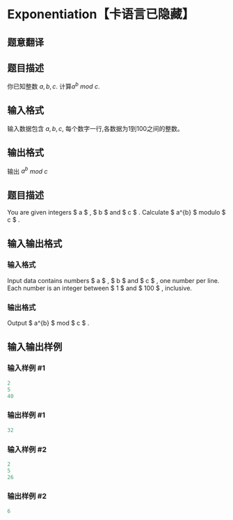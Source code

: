 # Exponentiation【卡语言已隐藏】

## 题意翻译

## 题目描述

你已知整数 $a, b, c$. 计算$a^b$ $mod$ $c$.

## 输入格式

输入数据包含 $a, b, c,$ 每个数字一行,各数据为1到100之间的整数。

## 输出格式

输出 $a^b$ $mod$ $c$

## 题目描述

You are given integers $ a $ , $ b $ and $ c $ . Calculate $ a^{b} $ modulo $ c $ .

## 输入输出格式

### 输入格式

Input data contains numbers $ a $ , $ b $ and $ c $ , one number per line. Each number is an integer between $ 1 $ and $ 100 $ , inclusive.

### 输出格式

Output $ a^{b} $ mod $ c $ .

## 输入输出样例

### 输入样例 #1

```cpp
2
5
40

```
### 输出样例 #1

```cpp
32

```
### 输入样例 #2

```cpp
2
5
26

```
### 输出样例 #2

```cpp
6

```
